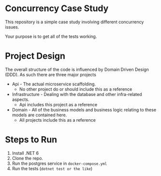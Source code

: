 # Concurrency Case Study
This repository is a simple case study involving different concurrency issues.  

Your purpose is to get all of the tests working.

# Project Design
The overall structure of the code is influenced by Domain Driven Design (DDD).  As such there are three major projects
* Api - The actual microservice scaffolding.
    * No other project do or should include this as a reference
* Infrastructure - Dealing with the database and other infra-related aspects.
    * Api includes this project as a reference
* Domain - All of the business models and business logic relating to these models are contained here. 
    * All projects include this as a reference


# Steps to Run
1. Install .NET 6
1. Clone the repo.
1. Run the postgres service in `docker-compose.yml`
1. Run the tests (`dotnet test or the like`)
